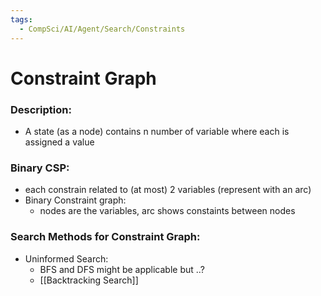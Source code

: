 ```yaml
---
tags:
  - CompSci/AI/Agent/Search/Constraints
---
```

# Constraint Graph
### Description:
- A state (as a node) contains n number of variable where each is assigned a value
### Binary CSP: 
- each constrain related to (at most) 2 variables (represent with an arc)
- Binary Constraint graph: 
	- nodes are the variables, arc shows constaints between nodes
### Search Methods for Constraint Graph:
- Uninformed Search:
	- BFS and DFS might be applicable but ..?
	- [[Backtracking Search]]
